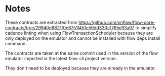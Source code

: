 # Notes

These contracts are extracted from https://github.com/onflow/flow-core-contracts/tree/29940d8821f0c6751f451e59dd330c1765e93a97 to simplify cadence linting when using FlowTransactionScheduler because they are only deployed on the emulator and cannot be installed with flow deps install command.

The contracts are taken at the same commit used in the version of the flow emulator imported in the latest flow-cli project version. 

They don't need to be deployed because they are already in the emulator.
